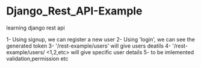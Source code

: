 # Django_Rest_API-Example
learning django rest api


1- Using signup, we can register a new user
2- Using 'login', we can see the generated token
3- '/rest-example/users' will give users deatils
4- '/rest-example/users/ <1,2,etc> will give specific user details
5- to be imlemented validation,permission etc
